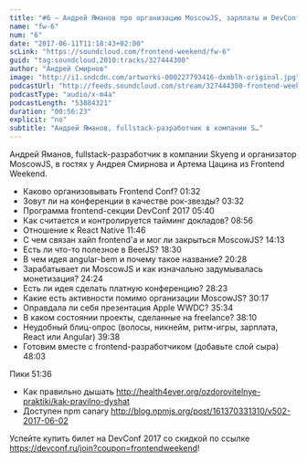 ```yaml
---
title: "#6 – Андрей Яманов про организацию MoscowJS, зарплаты и DevConf"
name: "fw-6"
num: "6"
date: "2017-06-11T11:18:43+02:00"
scLink: "https://soundcloud.com/frontend-weekend/fw-6"
guid: "tag:soundcloud,2010:tracks/327444300"
author: "Андрей Смирнов"
image: "http://i1.sndcdn.com/artworks-000227793416-dxmblh-original.jpg"
podcastUrl: "http://feeds.soundcloud.com/stream/327444300-frontend-weekend-fw-6.m4a"
podcastType: "audio/x-m4a"
podcastLength: "53884321"
duration: "00:56:23"
explicit: "no"
subtitle: "Андрей Яманов, fullstack-разработчик в компании S…"
---
```

Андрей Яманов, fullstack-разработчик в компании Skyeng и организатор MoscowJS, в гостях у Андрея Смирнова и Артема Цацина из Frontend Weekend.

- Каково организовывать Frontend Conf? 01:32
- Зовут ли на конференции в качестве рок-звезды? 03:32
- Программа frontend-секции DevConf 2017 05:40
- Как считается и контролируется тайминг докладов? 08:56
- Отношение к React Native 11:46
- С чем связан хайп frontend'а и мог ли закрыться MoscowJS? 14:13
- Есть ли что-то полезное в BeerJS? 18:30
- В чем идея angular-bem и почему такое название? 20:28
- Зарабатывает ли MoscowJS и как изначально задумывалась монетизация? 24:24
- Есть ли идея сделать платную конференцию? 28:23
- Какие есть активности помимо организации MoscowJS? 30:17
- Оправдала ли себя презентация Apple WWDC? 35:34
- В каком состоянии проекты, сделанные на freelance? 38:10
- Неудобный блиц-опрос (волосы, никнейм, ритм-игры, зарплата, React или Angular) 39:38
- Готовим вместе с frontend-разработчиком (добавьте слой сыра) 48:03

Пики 51:36
- Как правильно дышать http://health4ever.org/ozdorovitelnye-praktiki/kak-pravilno-dyshat
- Доступен npm canary http://blog.npmjs.org/post/161370331310/v502-2017-06-02

Успейте купить билет на DevConf 2017 со скидкой по ссылке https://devconf.ru/join?coupon=frontendweekend!